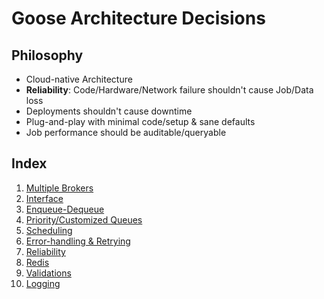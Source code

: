 Goose Architecture Decisions
==========

Philosophy
----------
- Cloud-native Architecture
- **Reliability**: Code/Hardware/Network failure shouldn't cause Job/Data loss
- Deployments shouldn't cause downtime
- Plug-and-play with minimal code/setup & sane defaults
- Job performance should be auditable/queryable

Index
----------

1. [Multiple Brokers](https://github.com/nilenso/goose/tree/main/-architecture-decisions/pages/multiple-brokers.md)
1. [Interface](https://github.com/nilenso/goose/tree/main/-architecture-decisions/pages/interface.md)
1. [Enqueue-Dequeue](https://github.com/nilenso/goose/tree/main/-architecture-decisions/pages/enqueue-dequeue.md)
1. [Priority/Customized Queues](https://github.com/nilenso/goose/tree/main/-architecture-decisions/pages/priority-queues.md)
1. [Scheduling](https://github.com/nilenso/goose/tree/main/-architecture-decisions/pages/scheduling.md)
1. [Error-handling & Retrying](https://github.com/nilenso/goose/tree/main/-architecture-decisions/pages/error-handling.md)
1. [Reliability](https://github.com/nilenso/goose/tree/main/-architecture-decisions/pages/reliability.md)
1. [Redis](https://github.com/nilenso/goose/tree/main/-architecture-decisions/pages/redis.md)
1. [Validations](https://github.com/nilenso/goose/tree/main/-architecture-decisions/pages/validations.md)
1. [Logging](https://github.com/nilenso/goose/tree/main/-architecture-decisions/pages/logging.md)
